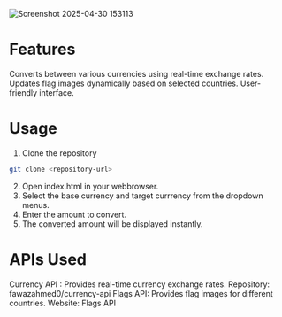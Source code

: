 ![Screenshot 2025-04-30 153113](https://github.com/user-attachments/assets/cb3bfba7-a52c-48f1-a376-cf7c3d29580a)
# Features
Converts between various currencies using real-time exchange rates.
Updates flag images dynamically based on selected countries.
User-friendly interface.

# Usage
1. Clone the repository
```bash
git clone <repository-url>
```
2. Open index.html in your webbrowser.
3. Select the base currency and target currrency from the dropdown menus.
4. Enter the amount to convert.
5. The converted amount will be displayed instantly.

# APIs Used
Currency API : Provides real-time currency exchange rates.
Repository: fawazahmed0/currency-api
Flags API: Provides flag images for different countries.
Website: Flags API
